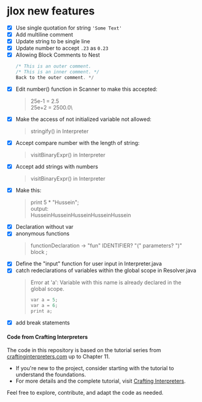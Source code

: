 # jlox new features

- [x] Use single quotation for string `'Some Text'`
- [x] Add multiline comment
- [x] Update string to be single line
- [x] Update number to accept `.23` as `0.23`
- [x] Allowing Block Comments to Nest
  ```c
  /* This is an outer comment.
  /* This is an inner comment. */
  Back to the outer comment. */
  ```
- [x] Edit number() function in Scanner to make this accepted:
  > 25e-1 = 2.5\
  > 25e+2 = 2500.0\
- [x] Make the access of not initialized variable not allowed:
  > stringify() in Interpreter
- [x] Accept compare number with the length of string:
  > visitBinaryExpr() in Interpreter
- [x] Accept add strings with numbers
  > visitBinaryExpr() in Interpreter
- [x] Make this:
  > print 5 \* "Hussein";\
  > output:\
  > HusseinHusseinHusseinHusseinHussein
- [x] Declaration without var
- [x] anonymous functions
  > functionDeclaration → "fun" IDENTIFIER? "(" parameters? ")" block ;
- [x] Define the "input" function for user input in Interpreter.java
- [x] catch redeclarations of variables within the global scope in Resolver.java
  > Error at 'a': Variable with this name is already declared in the global scope.
  >
  > ```c
  > var a = 5;
  > var a = 6;
  > print a;
  > ```
- [x] add break statements

#### Code from Crafting Interpreters

The code in this repository is based on the tutorial series from [craftinginterpreters.com](https://craftinginterpreters.com/) up to Chapter 11.

- If you're new to the project, consider starting with the tutorial to understand the foundations.
- For more details and the complete tutorial, visit [Crafting Interpreters](https://craftinginterpreters.com/).

Feel free to explore, contribute, and adapt the code as needed.
